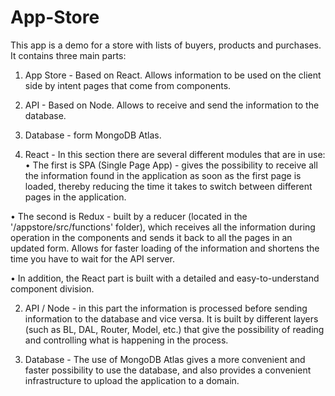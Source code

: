 # App-Store
This app is a demo for a store with lists of buyers, products and purchases.
It contains three main parts:
1. App Store - Based on React. Allows information to be used on the client side by intent pages that come from components.
2. API - Based on Node. Allows to receive and send the information to the database.
3. Database - form MongoDB Atlas.

1. React - In this section there are several different modules that are in use:
  • The first is SPA (Single Page App) - gives the possibility to receive all the information found in the application as soon as the first page is loaded, thereby           reducing the time it takes to switch between different pages in the application.

  • The second is Redux - built by a reducer (located in the '/appstore/src/functions' folder), which receives all the information during operation in the components and       sends it back to all the pages in an updated form. Allows for faster loading of the information and shortens the time you have to wait for the API server.

  • In addition, the React part is built with a detailed and easy-to-understand component division.

2. API / Node - in this part the information is processed before sending information to the database and vice versa.
   It is built by different layers (such as BL, DAL, Router, Model, etc.) that give the possibility of reading and controlling what is happening in the process.

3. Database - The use of MongoDB Atlas gives a more convenient and faster possibility to use the database, and also provides a convenient infrastructure to upload the      application to a domain.

